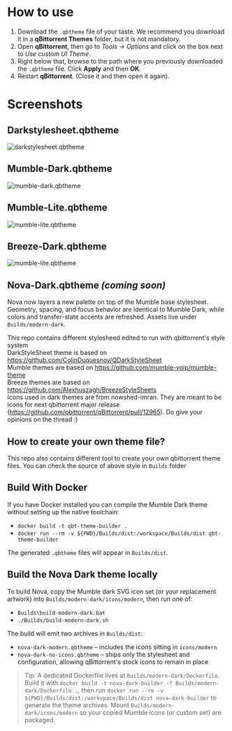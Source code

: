 # How to use

1. Download the `.qbtheme` file of your taste. We recommend you download it in a **qBittorrent Themes** folder, but it is not mandatory.
2. Open **qBittorrent**, then go to *Tools -> Options* and click on the box next to *Use custom UI Theme*.
3. Right below that, browse to the path where you previously downloaded the `.qbtheme` file. Click **Apply** and then **OK**.
4. Restart **qBittorrent**. (Close it and then open it again).

# Screenshots
## Darkstylesheet.qbtheme
![darkstylesheet.qbtheme](screenshots/darkstylesheet.JPG)
## Mumble-Dark.qbtheme
![mumble-dark.qbtheme](screenshots/mumble-dark.JPG)
## Mumble-Lite.qbtheme
![mumble-lite.qbtheme](screenshots/mumble-lite.JPG)
## Breeze-Dark.qbtheme
![mumble-lite.qbtheme](screenshots/breeze-dark.JPG)
## Nova-Dark.qbtheme *(coming soon)*
Nova now layers a new palette on top of the Mumble base stylesheet. Geometry, spacing, and focus behavior are identical to Mumble Dark, while colors and transfer-state accents are refreshed. Assets live under `Builds/modern-dark`.

This repo contains different stylesheed edited to run with qbittorrent's style system  
DarkStyleSheet theme is based on https://github.com/ColinDuquesnoy/QDarkStyleSheet  
Mumble themes are based on https://github.com/mumble-voip/mumble-theme  
Breeze themes are based on https://github.com/Alexhuszagh/BreezeStyleSheets  
Icons used in dark themes are from nowshed-imran. They are meant to be icons for next qbittorrent major release (https://github.com/qbittorrent/qBittorrent/pull/12965). Do give your opinions on the thread :)


## How to create your own theme file?
This repo also contains different tool to create your own qbittorrent theme files.
You can check the source of above style in `Builds` folder

## Build With Docker

If you have Docker installed you can compile the Mumble Dark theme without setting up the native toolchain:

- `docker build -t qbt-theme-builder .`
- `docker run --rm -v ${PWD}/Builds/dist:/workspace/Builds/dist qbt-theme-builder`

The generated `.qbtheme` files will appear in `Builds/dist`.

## Build the Nova Dark theme locally

To build Nova, copy the Mumble dark SVG icon set (or your replacement artwork) into `Builds/modern-dark/icons/modern`, then run one of:

- `Builds\build-modern-dark.bat`
- `./Builds/build-modern-dark.sh`

The build will emit two archives in `Builds/dist`:

- `nova-dark-modern.qbtheme` – includes the icons sitting in `icons/modern`
- `nova-dark-no-icons.qbtheme` – ships only the stylesheet and configuration, allowing qBittorrent's stock icons to remain in place

> Tip: A dedicated Dockerfile lives at `Builds/modern-dark/Dockerfile`. Build it with `docker build -t nova-dark-builder -f Builds/modern-dark/Dockerfile .`, then run `docker run --rm -v ${PWD}/Builds/dist:/workspace/Builds/dist nova-dark-builder` to generate the theme archives. Mount `Builds/modern-dark/icons/modern` so your copied Mumble icons (or custom set) are packaged.
